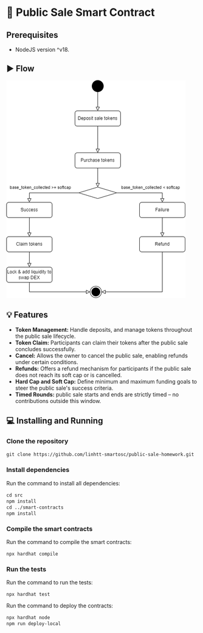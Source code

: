 # 🚀 Public Sale Smart Contract
## Prerequisites
+ NodeJS version ^v18.  
## ▶️ Flow
![alt text](images/flow.drawio.png)

## 💡 Features
+ **Token Management:** Handle deposits, and manage tokens throughout the public sale lifecycle.
+ **Token Claim:** Participants can claim their tokens after the public sale concludes successfully.
+ **Cancel:** Allows the owner to cancel the public sale, enabling refunds under certain conditions.
+ **Refunds:** Offers a refund mechanism for participants if the public sale does not reach its soft cap or is cancelled.
+ **Hard Cap and Soft Cap:** Define minimum and maximum funding goals to steer the public sale's success criteria.
+ **Timed Rounds:** public sale starts and ends are strictly timed – no contributions outside this window.

## 💻 Installing and Running 
### Clone the repository 
```
git clone https://github.com/linhtt-smartosc/public-sale-homework.git
```
### Install dependencies
Run the command to install all dependencies: 
```
cd src
npm install
cd ../smart-contracts
npm install
```
### Compile the smart contracts 
Run the command to compile the smart contracts: 
```
npx hardhat compile
```
### Run the tests
Run the command to run the tests: 
``` 
npx hardhat test
```
Run the command to deploy the contracts:
```
npx hardhat node
npm run deploy-local
```
